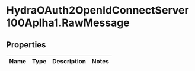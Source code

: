 # HydraOAuth2OpenIdConnectServer100Aplha1.RawMessage

## Properties
Name | Type | Description | Notes
------------ | ------------- | ------------- | -------------


